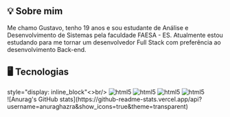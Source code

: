 ## 💡 Sobre mim
Me chamo Gustavo, tenho 19 anos e sou estudante de Análise e Desenvolvimento de Sistemas pela faculdade FAESA - ES.
Atualmente estou estudando para me tornar um desenvolvedor Full Stack com preferência ao desenvolvimento Back-end.
## 🖥️ Tecnologias
<div> style="display: inline_block"<>br/>
<img align "center" alt="html5" src="https://img.shields.io/badge/C%23-239120?style=for-the-badge&logo=c-sharp&logoColor=white" />
<img align "center" alt="html5" src="https://img.shields.io/badge/.NET-5C2D91?style=for-the-badge&logo=.net&logoColor=white" />
<img align "center" alt="html5" src="https://img.shields.io/badge/C%2B%2B-00599C?style=for-the-badge&logo=c%2B%2B&logoColor=white" />
<img align "center" alt="html5" src="https://img.shields.io/badge/C-00599C?style=for-the-badge&logo=c&logoColor=white" />
</div>
![Anurag's GitHub stats](https://github-readme-stats.vercel.app/api?username=anuraghazra&show_icons=true&theme=transparent)
